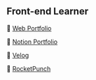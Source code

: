 ## Front-end Learner  

📌 [Web Portfolio](https://yoosion030.github.io/Portfolio/)  

📌 [Notion Portfolio](https://www.notion.so/YooSion-062f201335c5446790623848ffa989e8)

📌 [Velog](https://velog.io/@yoosion030)

📌 [RocketPunch](https://www.rocketpunch.com/@s21066?action=info_edit#infos)


